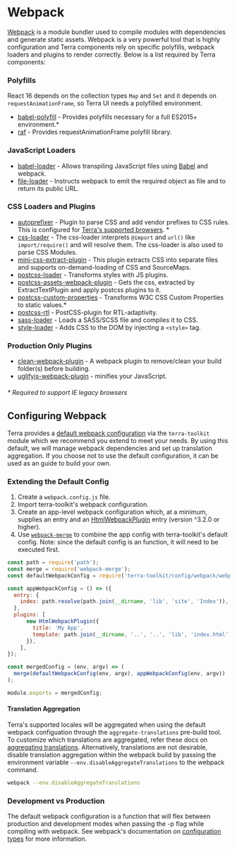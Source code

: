 # Webpack
[Webpack](https://webpack.js.org/) is a module bundler used to compile modules with dependencies and generate static assets. Webpack is a very powerful tool that is highly configuration and Terra components rely on specific polyfills, webpack loaders and plugins to render correctly. Below is a list required by Terra components:

### Polyfills
React 16 depends on the collection types ``Map`` and ``Set`` and it depends on ``requestAnimationFrame``, so Terra UI needs a polyfilled environment.
- [babel-polyfill](https://github.com/babel/babel/tree/7.0/packages/babel-polyfill) - Provides polyfills necessary for a full ES2015+ environment.\*
- [raf](https://github.com/babel/babel/tree/7.0/packages/babel-polyfill) - Provides requestAnimationFrame polyfill library.

### JavaScript Loaders
- [babel-loader](https://webpack.js.org/loaders/babel-loader/) - Allows transpiling JavaScript files using [Babel](https://github.com/babel/babel) and webpack.
- [file-loader](https://webpack.js.org/loaders/file-loader/) - Instructs webpack to emit the required object as file and to return its public URL.

### CSS Loaders and Plugins
- [autoprefixer](https://github.com/postcss/autoprefixer) - Plugin to parse CSS and add vendor prefixes to CSS rules. This is configured for [Terra's supported browsers](https://github.com/cerner/terra-core/wiki/Component-Features#cross-browser-support). \*
- [css-loader](https://webpack.js.org/loaders/css-loader/) - The css-loader interprets ``@import`` and ``url()`` like ``import/require()`` and will resolve them. The css-loader is also used to parse CSS Modules.
- [mini-css-extract-plugin](https://github.com/webpack-contrib/mini-css-extract-plugin) - This plugin extracts CSS into separate files and supports on-demand-loading of CSS and SourceMaps.
- [postcss-loader](https://webpack.js.org/loaders/postcss-loader/) - Transforms styles with JS plugins.
- [postcss-assets-webpack-plugin](https://github.com/klimashkin/postcss-assets-webpack-plugin#apply-postcss-plugins-to-webpack-css-asset) - Gets the css, extracted by ExtractTextPlugin and apply postcss plugins to it.
- [postcss-custom-properties](https://github.com/postcss/postcss-custom-properties) - Transforms W3C CSS Custom Properties to static values.\*
- [postcss-rtl](https://github.com/vkalinichev/postcss-rtl) - PostCSS-plugin for RTL-adaptivity.
- [sass-loader](https://webpack.js.org/loaders/sass-loader/) - Loads a SASS/SCSS file and compiles it to CSS.
- [style-loader](https://webpack.js.org/loaders/style-loader/) - Adds CSS to the DOM by injecting a ``<style>`` tag.

### Production Only Plugins
- [clean-webpack-plugin](https://github.com/johnagan/clean-webpack-plugin) -
A webpack plugin to remove/clean your build folder(s) before building.
- [uglifyjs-webpack-plugin](https://webpack.js.org/plugins/uglifyjs-webpack-plugin/) - minifies your JavaScript.

###### \* Required to support IE legacy browsers

## Configuring Webpack
Terra provides a [default webpack configuration](https://github.com/cerner/terra-toolkit/blob/master/config/webpack/webpack.config.js) via the `terra-toolkit` module which we recommend you extend to meet your needs. By using this default, we will manage webpack dependencies and set up translation aggregation. If you choose not to use the default configuration, it can be used as an guide to build your own.

### Extending the Default Config
1. Create a `webpack.config.js` file.
2. Import terra-toolkit's webpack configuration.
2. Create an app-level webpack configuration which, at a minimum, supplies an entry and an [HtmlWebpackPlugin](https://github.com/jantimon/html-webpack-plugin) entry (version ^3.2.0 or higher).
3. Use [`webpack-merge`](https://github.com/survivejs/webpack-merge) to combine the app config with terra-toolkit's default config. Note: since the default config is an function, it will need to be executed first.

```javascript
const path = require('path');
const merge = require('webpack-merge');
const defaultWebpackConfig = require('terra-toolkit/config/webpack/webpack.config');

const appWebpackConfig = () => ({
  entry: {
    index: path.resolve(path.join(__dirname, 'lib', 'site', 'Index')),
  },
  plugins: [
      new HtmlWebpackPlugin({
        title: 'My App',
        template: path.join(__dirname, '..', '..', 'lib', 'index.html'),
      }),
    ],
});

const mergedConfig = (env, argv) => (
  merge(defaultWebpackConfig(env, argv), appWebpackConfig(env, argv))
);

module.exports = mergedConfig;
```

#### Translation Aggregation
Terra's supported locales will be aggregated when using the default webpack configuation through the `aggregate-translations` pre-build tool. To customize which translations are aggregated, refer these docs on [aggregating translations](https://github.com/cerner/terra-toolkit/blob/master/docs/AggregateTranslations.md#terrai18nconfig-example). Alternatively, translations are not desirable, disable translation aggregation within the webpack build by passing the environment variable `--env.disableAggregateTranslations` to the webpack command.

```bash
webpack --env.disableAggregateTranslations
```

### Development vs Production
The default webpack configuration is a function that will flex between production and development modes when passing the -p flag while compiling with webpack. See webpack's documentation on [configuration types](https://webpack.js.org/configuration/configuration-types/) for more information.
